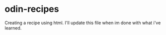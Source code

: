 # odin-recipes
Creating a recipe using html. I'll update this file when im done with what i've learned.